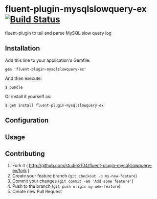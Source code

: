 # fluent-plugin-mysqlslowquery-ex [![Build Status](https://travis-ci.org/studio3104/fluent-plugin-mysqlslowquery-ex.png)](https://travis-ci.org/studio3104/fluent-plugin-mysqlslowquery-ex)

fluent-plugin to tail and parse MySQL slow query log

## Installation

Add this line to your application's Gemfile:

    gem 'fluent-plugin-mysqlslowquery-ex'

And then execute:

    $ bundle

Or install it yourself as:

    $ gem install fluent-plugin-mysqlslowquery-ex

## Configuration

## Usage

## Contributing

1. Fork it ( http://github.com/studio3104/fluent-plugin-mysqlslowquery-ex/fork )
2. Create your feature branch (`git checkout -b my-new-feature`)
3. Commit your changes (`git commit -am 'Add some feature'`)
4. Push to the branch (`git push origin my-new-feature`)
5. Create new Pull Request
